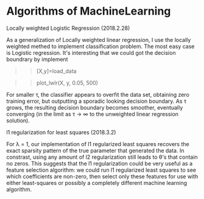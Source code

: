 # Algorithms of MachineLearning

Locally weighted Logistic Regression    (2018.2.28)

As a generalization of Locally weighted linear regression, I use the locally weighted methed to implement classification problem. The most easy case is Logistic regression. It's interesting that we could got the decision boundrary by implement

>> [X,y]=load_data

>> plot_lwlr(X, y, 0.05, 500)

For smaller τ, the classifier appears to overfit the data set, obtaining zero training error, but outputting a sporadic looking decision boundary.
As τ grows, the resulting decision boundary becomes smoother, eventually converging (in the limit as τ → ∞ to the unweighted linear regression solution).


l1 regularization for least squares    (2018.3.2)

For λ = 1, our implementation of l1 regularized least squares recovers the exact sparsity pattern of the true parameter that generated the data. In constrast, using any amount of l2 regularization still leads to θ’s that contain no zeros. This suggests that the l1 regularization could be very useful as a feature selection algorithm: we could run l1 regularized least squares to see which coefficients are non-zero, then select only these features for use with either least-squares or possibly a completely different machine learning algorithm.
